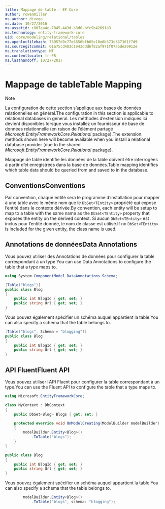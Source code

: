 ```yaml
---
title: Mappage de table - EF Core
author: rowanmiller
ms.author: divega
ms.date: 10/27/2016
ms.assetid: c807aa4c-7845-443d-b8d0-bfc9b42691a3
ms.technology: entity-framework-core
uid: core/modeling/relational/tables
ms.openlocfilehash: 73957d9c77e6856bfb65e10e6b373c337101f7d9
ms.sourcegitcommit: 01a75cd483c1943ddd6f82af971f07abde20912e
ms.translationtype: MT
ms.contentlocale: fr-FR
ms.lasthandoff: 10/27/2017
---
```

# <a name="table-mapping"></a><span data-ttu-id="9773b-102">Mappage de table</span><span class="sxs-lookup"><span data-stu-id="9773b-102">Table Mapping</span></span>

> [!NOTE]  
> <span data-ttu-id="9773b-103">La configuration de cette section s’applique aux bases de données relationnelles en général.</span><span class="sxs-lookup"><span data-stu-id="9773b-103">The configuration in this section is applicable to relational databases in general.</span></span> <span data-ttu-id="9773b-104">Les méthodes d’extension indiqués ici devient disponibles lorsque vous installez un fournisseur de base de données relationnelle (en raison de l’élément partagé *Microsoft.EntityFrameworkCore.Relational* package).</span><span class="sxs-lookup"><span data-stu-id="9773b-104">The extension methods shown here will become available when you install a relational database provider (due to the shared *Microsoft.EntityFrameworkCore.Relational* package).</span></span>

<span data-ttu-id="9773b-105">Mappage de table identifie les données de la table doivent être interrogées à partir d’et enregistrées dans la base de données.</span><span class="sxs-lookup"><span data-stu-id="9773b-105">Table mapping identifies which table data should be queried from and saved to in the database.</span></span>

## <a name="conventions"></a><span data-ttu-id="9773b-106">Conventions</span><span class="sxs-lookup"><span data-stu-id="9773b-106">Conventions</span></span>

<span data-ttu-id="9773b-107">Par convention, chaque entité sera le programme d’installation pour mapper à une table avec le même nom que le `DbSet<TEntity>` propriété qui expose l’entité dans le contexte dérivée.</span><span class="sxs-lookup"><span data-stu-id="9773b-107">By convention, each entity will be setup to map to a table with the same name as the `DbSet<TEntity>` property that exposes the entity on the derived context.</span></span> <span data-ttu-id="9773b-108">Si aucun `DbSet<TEntity>` est inclus pour l’entité donnée, le nom de classe est utilisé.</span><span class="sxs-lookup"><span data-stu-id="9773b-108">If no `DbSet<TEntity>` is included for the given entity, the class name is used.</span></span>

## <a name="data-annotations"></a><span data-ttu-id="9773b-109">Annotations de données</span><span class="sxs-lookup"><span data-stu-id="9773b-109">Data Annotations</span></span>

<span data-ttu-id="9773b-110">Vous pouvez utiliser des Annotations de données pour configurer la table correspondant à un type.</span><span class="sxs-lookup"><span data-stu-id="9773b-110">You can use Data Annotations to configure the table that a type maps to.</span></span>

``` csharp
using System.ComponentModel.DataAnnotations.Schema;
```
``` csharp
[Table("blogs")]
public class Blog
{
    public int BlogId { get; set; }
    public string Url { get; set; }
}
```

<span data-ttu-id="9773b-111">Vous pouvez également spécifier un schéma auquel appartient la table.</span><span class="sxs-lookup"><span data-stu-id="9773b-111">You can also specify a schema that the table belongs to.</span></span>

``` csharp
[Table("blogs", Schema = "blogging")]
public class Blog
{
    public int BlogId { get; set; }
    public string Url { get; set; }
}
```

## <a name="fluent-api"></a><span data-ttu-id="9773b-112">API Fluent</span><span class="sxs-lookup"><span data-stu-id="9773b-112">Fluent API</span></span>

<span data-ttu-id="9773b-113">Vous pouvez utiliser l’API Fluent pour configurer la table correspondant à un type.</span><span class="sxs-lookup"><span data-stu-id="9773b-113">You can use the Fluent API to configure the table that a type maps to.</span></span>

``` csharp
using Microsoft.EntityFrameworkCore;
```
``` csharp
class MyContext : DbContext
{
    public DbSet<Blog> Blogs { get; set; }

    protected override void OnModelCreating(ModelBuilder modelBuilder)
    {
        modelBuilder.Entity<Blog>()
            .ToTable("blogs");
    }
}

public class Blog
{
    public int BlogId { get; set; }
    public string Url { get; set; }
}
```

<span data-ttu-id="9773b-114">Vous pouvez également spécifier un schéma auquel appartient la table.</span><span class="sxs-lookup"><span data-stu-id="9773b-114">You can also specify a schema that the table belongs to.</span></span>

<!-- [!code-csharp[Main](samples/core/relational/Modeling/FluentAPI/Samples/Relational/TableAndSchema.cs?highlight=2)] -->
``` csharp
        modelBuilder.Entity<Blog>()
            .ToTable("blogs", schema: "blogging");
```
